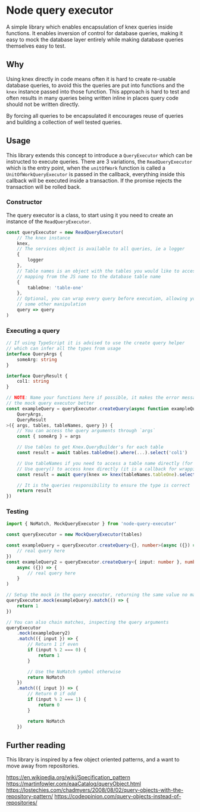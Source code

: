 # Node query executor

A simple library which enables encapsulation of knex queries inside functions. It enables inversion of control for database queries, making it easy to mock the database layer entirely while making database queries themselves easy to test.

## Why

Using knex directly in code means often it is hard to create re-usable database queries, to avoid this the queries are put into functions and the `knex` instance passed into those function. This approach is hard to test and often results in many queries being written inline in places query code should not be written directly.

By forcing all queries to be encapsulated it encourages reuse of queries and building a collection of well tested queries.

## Usage

This library extends this concept to introduce a `QueryExecutor` which can be instructed to execute queries. There are 3 variations, the `ReadQueryExecutor` which is the entry point, when the `unitOfWork` function is called a `UnitOfWorkQueryExecutor` is passed in the callback, everything inside this callback will be executed inside a transaction. If the promise rejects the transaction will be rolled back.

### Constructor

The query executor is a class, to start using it you need to create an instance of the `ReadQueryExecutor`.

```ts
const queryExecutor = new ReadQueryExecutor(
    // The knex instance
    knex,
    // The services object is available to all queries, ie a logger
    {
        logger
    },
    // Table names is an object with the tables you would like to access,
    // mapping from the JS name to the database table name
    {
        tableOne: 'table-one'
    },
    // Optional, you can wrap every query before execution, allowing you to hook in logs or
    // some other manipulation
    query => query
)
```

### Executing a query

```ts
// If using TypeScript it is advised to use the create query helper
// which can infer all the types from usage
interface QueryArgs {
    someArg: string
}

interface QueryResult {
    col1: string
}

// NOTE: Name your functions here if possible, it makes the error messages when using
// the mock query executor better
const exampleQuery = queryExecutor.createQuery(async function exampleQuery<
    QueryArgs,
    QueryResult
>({ args, tables, tableNames, query }) {
    // You can access the query arguments through `args`
    const { someArg } = args

    // Use tables to get Knex.QueryBuilder's for each table
    const result = await tables.tableOne().where(...).select('col1')

    // Use tableNames if you need to access a table name directly (for joins etc)
    // Use query() to access knex directly (it is a callback for wrapping purposes)
    const result = await query(knex => knex(tableNames.tableOne).select('col1'))

    // It is the queries responsibility to ensure the type is correct
    return result
})
```

### Testing

```ts
import { NoMatch, MockQueryExecutor } from 'node-query-executor'

const queryExecutor = new MockQueryExecutor(tables)

const exampleQuery = queryExecutor.createQuery<{}, number>(async ({}) => {
    // real query here
})
const exampleQuery2 = queryExecutor.createQuery<{ input: number }, number>(
    async ({}) => {
        // real query here
    }
)

// Setup the mock in the query executor, returning the same value no matter the args
queryExecutor.mock(exampleQuery).match(() => {
    return 1
})

// You can also chain matches, inspecting the query arguments
queryExecutor
    .mock(exampleQuery2)
    .match(({ input }) => {
        // Return 1 if even
        if (input % 2 === 0) {
            return 1
        }

        // Use the NoMatch symbol otherwise
        return NoMatch
    })
    .match(({ input }) => {
        // Return 0 if odd
        if (input % 2 === 1) {
            return 0
        }

        return NoMatch
    })
```

## Further reading

This library is inspired by a few object oriented patterns, and a want to move away from repositories.

https://en.wikipedia.org/wiki/Specification_pattern
https://martinfowler.com/eaaCatalog/queryObject.html
https://lostechies.com/chadmyers/2008/08/02/query-objects-with-the-repository-pattern/
https://codeopinion.com/query-objects-instead-of-repositories/

